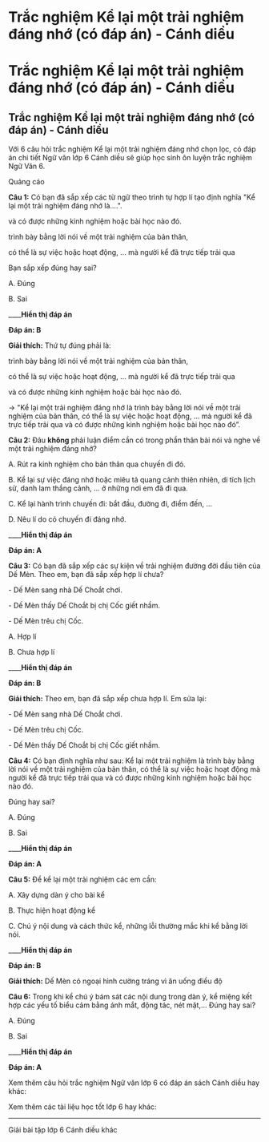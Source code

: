 # Trắc nghiệm Kể lại một trải nghiệm đáng nhớ (có đáp án) - Cánh diều

# Trắc nghiệm Kể lại một trải nghiệm đáng nhớ (có đáp án) - Cánh diều

## Trắc nghiệm Kể lại một trải nghiệm đáng nhớ (có đáp án) - Cánh diều

Với 6 câu hỏi trắc nghiệm Kể lại một trải nghiệm đáng nhớ chọn lọc, có đáp án chi tiết Ngữ văn lớp 6 Cánh diều sẽ giúp học sinh ôn luyện trắc nghiệm Ngữ Văn 6.

Quảng cáo

**Câu 1:** Có bạn đã sắp xếp các từ ngữ theo trình tự hợp lí tạo định nghĩa "Kể lại một trải nghiệm đáng nhớ là....".

và có được những kinh nghiệm hoặc bài học nào đó.

trình bày bằng lời nói về một trải nghiệm của bản thân, 

có thể là sự việc hoặc hoạt động, … mà người kể đã trực tiếp trải qua

Bạn sắp xếp đúng hay sai?

A. Đúng

B. Sai

____**Hiển thị đáp án**

**Đáp án: B**

**Giải thích:** Thứ tự đúng phải là:

trình bày bằng lời nói về một trải nghiệm của bản thân, 

có thể là sự việc hoặc hoạt động, … mà người kể đã trực tiếp trải qua

và có được những kinh nghiệm hoặc bài học nào đó.

→ "Kể lại một trải nghiệm đáng nhớ là trình bày bằng lời nói về một trải nghiệm của bản thân, có thể là sự việc hoặc hoạt động, … mà người kể đã trực tiếp trải qua và có được những kinh nghiệm hoặc bài học nào đó”.

**Câu 2:** Đâu **không** phải luận điểm cần có trong phần thân bài nói và nghe về một trải nghiệm đáng nhớ?

A. Rút ra kinh nghiệm cho bản thân qua chuyến đi đó.

B. Kể lại sự việc đáng nhớ hoặc miêu tả quang cảnh thiên nhiên, di tích lịch sử, danh lam thắng cảnh, … ở những nơi em đã đi qua.

C. Kể lại hành trình chuyến đi: bắt đầu, đường đi, điểm đến, …

D. Nêu lí do có chuyến đi đáng nhớ.

____**Hiển thị đáp án**

**Đáp án: A**

**Câu 3:** Có bạn đã sắp xếp các sự kiện về trải nghiệm đường đời đầu tiên của Dế Mèn. Theo em, bạn đã sắp xếp hợp lí chưa?

\- Dế Mèn sang nhà Dế Choắt chơi.

\- Dế Mèn thấy Dế Choắt bị chị Cốc giết nhầm.

\- Dế Mèn trêu chị Cốc.

A. Hợp lí

B. Chưa hợp lí

____**Hiển thị đáp án**

**Đáp án: B**

**Giải thích:** Theo em, bạn đã sắp xếp chưa hợp lí. Em sửa lại:

\- Dế Mèn sang nhà Dế Choắt chơi.

\- Dế Mèn trêu chị Cốc.

\- Dế Mèn thấy Dế Choắt bị chị Cốc giết nhầm.

**Câu 4:** Có bạn định nghĩa như sau: Kể lại một trải nghiệm là trình bày bằng lời nói về một trải nghiệm của bản thân, có thể là sự việc hoặc hoạt động mà người kể đã trực tiếp trải qua và có được những kinh nghiệm hoặc bài học nào đó. 

Đúng hay sai?

A. Đúng

B. Sai

____**Hiển thị đáp án**

**Đáp án: A**

**Câu 5:** Để kể lại một trải nghiệm các em cần:

A. Xây dựng dàn ý cho bài kể 

B. Thực hiện hoạt động kể 

C. Chú ý nội dung và cách thức kể, những lỗi thường mắc khi kể bằng lời nói. 

____**Hiển thị đáp án**

**Đáp án: B**

**Giải thích:** Dế Mèn có ngoại hình cường tráng vì ăn uống điều độ

**Câu 6:** Trong khi kể chú ý bám sát các nội dung trong dàn ý, kể miệng kết hợp các yếu tố biểu cảm bằng ánh mắt, động tác, nét mặt,… Đúng hay sai? 

A. Đúng 

B. Sai 

____**Hiển thị đáp án**

**Đáp án: A**

Xem thêm câu hỏi trắc nghiệm Ngữ văn lớp 6 có đáp án sách Cánh diều hay khác:

Xem thêm các tài liệu học tốt lớp 6 hay khác:

* * *

Giải bài tập lớp 6 Cánh diều khác
